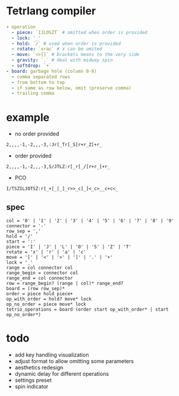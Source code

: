 # Tetrlang compiler

```yaml
- operation
  - piece: `IJLOSZT` # omitted when order is provided
  - lock: '_'
  - hold: `/` # used when order is provided
  - rotate: `xrac` # x can be omited
  - move: `<>[]` # brackets means to the very side
  - gravity: `.` # deal with midway spin
  - softdrop: `+`
- board: garbage hole (column 0-9)
  - comma separated rows
  - from bottom to top
  - if same as row below, omit (preserve comma)
  - trailing comma
```

# example
- no order provided
```
2,,,,-1,-2,,,-3,:Jr[_Tr[_S[r+r_Z[+r_
```

- order provided
```
2,,,,-1,-2,,,-3,S/JTLZ:r[_r[_/[r+r_[+r_
```

- PCO
```
I/TSZILJOTSZ:r[_+[_[_]_r>>_c]_]<_c>__c+c<_
```

## spec
```
col = '0' | '1' | '2' | '3' | '4' | '5' | '6' | '7' | '8' | '9'
connector = '-'
row_sep = ','
hold = '/'
start = ':'
piece = 'I' | 'J' | 'L' | 'O' | 'S' | 'Z' | 'T'
rotate = 'x' | 'r' | 'a' | 'c'
move = '[' | '<' | '>' | ']' | '.' | '+'
lock = '_'
range = col connector col
range_begin = connector col
range_end = col connector
row = range_begin? (range | col)* range_end?
board = (row row_sep)*
order = piece hold piece+
op_with_order = hold? move* lock
op_no_order = piece move* lock
tetrio_operations = board (order start op_with_order* | start op_no_order*)
```

# todo
- add key handling visualization
- adjust format to allow omitting some parameters
- aesthetics redesign
- dynamic delay for different operations
- settings preset
- spin indicator
